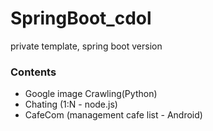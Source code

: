 # SpringBoot_cdol
private template, spring boot version

### Contents
- Google image Crawling(Python)
- Chating (1:N - node.js)
- CafeCom (management cafe list - Android)

